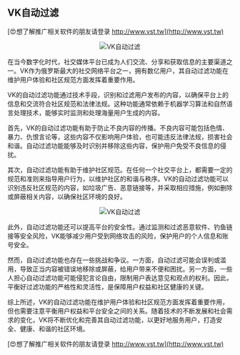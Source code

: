 ## **VK自动过滤**

[😍想了解推广相关软件的朋友请登录 http://www.vst.tw](http://www.vst.tw)

 <center><img src="https://vst.tw/MP4/tuiguang/png/2.png" alt="VK自动过滤"></center>

在当今数字化时代，社交媒体平台已成为人们交流、分享和获取信息的主要渠道之一。VK作为俄罗斯最大的社交网络平台之一，拥有数亿用户，其自动过滤功能在维护用户体验和社区规范方面发挥着重要作用。

VK的自动过滤功能通过技术手段，识别和过滤用户发布的内容，以确保平台上的信息和交流符合社区规范和法律法规。这种功能通常依赖于机器学习算法和自然语言处理技术，能够实时监测和处理海量用户生成的内容。

首先，VK的自动过滤功能有助于防止不良内容的传播。不良内容可能包括色情、暴力、仇恨言论等，这些内容不仅影响用户体验，也可能违反法律法规，损害社会和谐。自动过滤功能能够及时识别并移除这些内容，保护用户免受不良信息的侵扰。

其次，自动过滤功能有助于维护社区规范。在任何一个社交平台上，都需要一定的规范和准则来指导用户行为，以维护社区的和谐与秩序。VK的自动过滤功能可以识别违反社区规范的内容，如垃圾广告、恶意链接等，并采取相应措施，例如删除或屏蔽相关内容，以确保社区环境的良好。

 <center><img src="https://vst.tw/MP4/tuiguang/png/0.png" alt="VK自动过滤"></center>

此外，自动过滤功能还可以提高平台的安全性。通过监测和过滤恶意软件、钓鱼链接等安全风险，VK能够减少用户受到网络攻击的风险，保护用户的个人信息和账号安全。

然而，自动过滤功能也存在一些挑战和争议。一方面，自动过滤可能会误判或滥用，导致正当内容被错误地移除或屏蔽，给用户带来不便和困扰。另一方面，一些人担心自动过滤功能可能侵犯言论自由，限制用户表达意见和观点的权利。因此，平衡好过滤功能的严格性和灵活性，是保障用户权益和社区健康的关键。

综上所述，VK的自动过滤功能在维护用户体验和社区规范方面发挥着重要作用，但也需要注意平衡用户权益和平台安全之间的关系。随着技术的不断发展和社会需求的变化，VK将不断优化和完善其自动过滤功能，以更好地服务用户，打造安全、健康、和谐的社区环境。

[😍想了解推广相关软件的朋友请登录 http://www.vst.tw](http://www.vst.tw)



